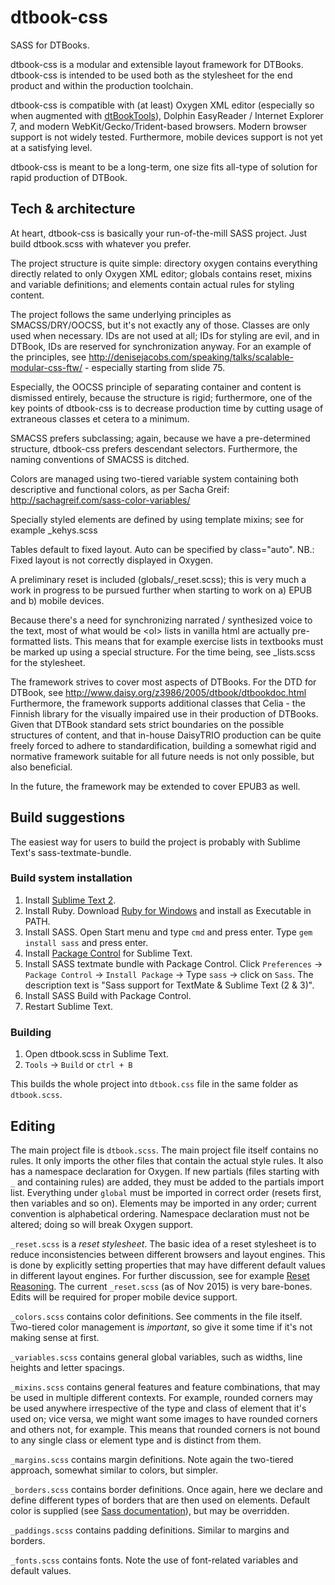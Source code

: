 # dtbook-css
SASS for DTBooks.

dtbook-css is a modular and extensible layout framework for DTBooks. dtbook-css is intended to be used both as the stylesheet for the end product and within the production toolchain.

dtbook-css is compatible with (at least) Oxygen XML editor (especially so when augmented with [dtBookTools](https://github.com/jukkae/dtBookTools)), Dolphin EasyReader / Internet Explorer 7, and modern WebKit/Gecko/Trident-based browsers. Modern browser support is not widely tested. Furthermore, mobile devices support is not yet at a satisfying level.

dtbook-css is meant to be a long-term, one size fits all-type of solution for rapid production of DTBook.

## Tech & architecture
At heart, dtbook-css is basically your run-of-the-mill SASS project. Just build dtbook.scss with whatever you prefer.

The project structure is quite simple: directory oxygen contains everything directly related to only Oxygen XML editor; globals contains reset, mixins and variable definitions; and elements contain actual rules for styling content.

The project follows the same underlying principles as SMACSS/DRY/OOCSS, but it's not exactly any of those. Classes are only used when necessary. IDs are not used at all; IDs for styling are evil, and in DTBook, IDs are reserved for synchronization anyway. For an example of the principles, see http://denisejacobs.com/speaking/talks/scalable-modular-css-ftw/ - especially starting from slide 75.

Especially, the OOCSS principle of separating container and content is dismissed entirely, because the structure is rigid; furthermore, one of the key points of dtbook-css is to decrease production time by cutting usage of extraneous classes et cetera to a minimum.

SMACSS prefers subclassing; again, because we have a pre-determined structure, dtbook-css prefers descendant selectors. Furthermore, the naming conventions of SMACSS is ditched.

Colors are managed using two-tiered variable system containing both descriptive and functional colors, as per Sacha Greif: http://sachagreif.com/sass-color-variables/

Specially styled elements are defined by using template mixins; see for example _kehys.scss

Tables default to fixed layout. Auto can be specified by class="auto". NB.: Fixed layout is not correctly displayed in Oxygen.

A preliminary reset is included (globals/_reset.scss); this is very much a work in progress to be pursued further when starting to work on a) EPUB and b) mobile devices.

Because there's a need for synchronizing narrated / synthesized voice to the text, most of what would be \<ol> lists in vanilla html are actually pre-formatted lists. This means that for example exercise lists in textbooks must be marked up using a special structure. For the time being, see _lists.scss for the stylesheet.

The framework strives to cover most aspects of DTBooks. For the DTD for DTBook, see http://www.daisy.org/z3986/2005/dtbook/dtbookdoc.html
Furthermore, the framework supports additional classes that Celia - the Finnish library for the visually impaired use in their production of DTBooks. Given that DTBook standard sets strict boundaries on the possible structures of content, and that in-house DaisyTRIO production can be quite freely forced to adhere to standardification, building a somewhat rigid and normative framework suitable for all future needs is not only possible, but also beneficial.

In the future, the framework may be extended to cover EPUB3 as well.

## Build suggestions
The easiest way for users to build the project is probably with Sublime Text's sass-textmate-bundle.

### Build system installation

1. Install [Sublime Text 2](http://www.sublimetext.com/2).
2. Install Ruby. Download [Ruby for Windows](rubyinstaller.org/downloads) and install as Executable in PATH.
3. Install SASS. Open Start menu and type `cmd` and press enter. Type `gem install sass` and press enter.
4. Install [Package Control](https://packagecontrol.io/installation) for Sublime Text.
5. Install SASS textmate bundle with Package Control. Click `Preferences` -> `Package Control` -> `Install Package` -> Type `sass` -> click on `Sass`. The description text is "Sass support for TextMate & Sublime Text (2 & 3)".
6. Install SASS Build with Package Control.
7. Restart Sublime Text.

### Building

1. Open dtbook.scss in Sublime Text.
2. `Tools` -> `Build` or `ctrl + B`

This builds the whole project into `dtbook.css` file in the same folder as `dtbook.scss`.

## Editing

The main project file is `dtbook.scss`. The main project file itself contains no rules. It only imports the other files that contain the actual style rules. It also has a namespace declaration for Oxygen. If new partials (files starting with `_` and containing rules) are added, they must be added to the partials import list. Everything under `global` must be imported in correct order (resets first, then variables and so on). Elements may be imported in any order; current convention is alphabetical ordering. Namespace declaration must not be altered; doing so will break Oxygen support.

`_reset.scss` is a *reset stylesheet*. The basic idea of a reset stylesheet is to reduce inconsistencies between different browsers and layout engines. This is done by explicitly setting properties that may have different default values in different layout engines. For further discussion, see for example [Reset Reasoning](http://meyerweb.com/eric/thoughts/2007/04/18/reset-reasoning/). The current `_reset.scss` (as of Nov 2015) is very bare-bones. Edits will be required for proper mobile device support.

`_colors.scss` contains color definitions. See comments in the file itself. Two-tiered color management is *important*, so give it some time if it's not making sense at first.

`_variables.scss` contains general global variables, such as widths, line heights and letter spacings.

`_mixins.scss` contains general features and feature combinations, that may be used in multiple different contexts. For example, rounded corners may be used anywhere irrespective of the type and class of element that it's used on; vice versa, we might want some images to have rounded corners and others not, for example. This means that rounded corners is not bound to any single class or element type and is distinct from them.

`_margins.scss` contains margin definitions. Note again the two-tiered approach, somewhat similar to colors, but simpler.

`_borders.scss` contains border definitions. Once again, here we declare and define different types of borders that are then used on elements. Default color is supplied (see [Sass documentation](http://sass-lang.com/documentation/file.SASS_REFERENCE.html)), but may be overridden.

`_paddings.scss` contains padding definitions. Similar to margins and borders.

`_fonts.scss` contains fonts. Note the use of font-related variables and default values.

